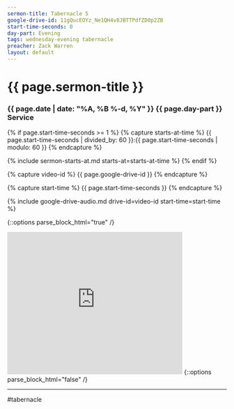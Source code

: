 ```yaml
---
sermon-title: Tabernacle 5
google-drive-id: 11gQucEOYz_Ne1QH4v8JBTTPdfZD0p2ZB
start-time-seconds: 0
day-part: Evening
tags: wednesday-evening tabernacle
preacher: Zack Warren
layout: default
---
```


# {{ page.sermon-title }}

### {{ page.date | date: "%A, %B %-d, %Y" }} {{ page.day-part }} Service

{% if page.start-time-seconds >= 1 %}
{% capture starts-at-time %}
{{ page.start-time-seconds | divided_by: 60 }}:{{ page.start-time-seconds | modulo: 60 }}
{% endcapture %}

{% include sermon-starts-at.md starts-at=starts-at-time %}
{% endif %}

{% capture video-id %}
{{ page.google-drive-id }}
{% endcapture %}

{% capture start-time %}
{{ page.start-time-seconds }}
{% endcapture %}

{% include google-drive-audio.md drive-id=video-id start-time=start-time %}

{::options parse_block_html="true" /}
<iframe src="https://onedrive.live.com/embed?cid=19DF4E5D38A1B8EB&resid=19DF4E5D38A1B8EB%2149370&authkey=AKEjaLldTcQEJsk&em=2" width="402" height="327" frameborder="0" scrolling="no"></iframe>
{::options parse_block_html="false" /}

***

#tabernacle